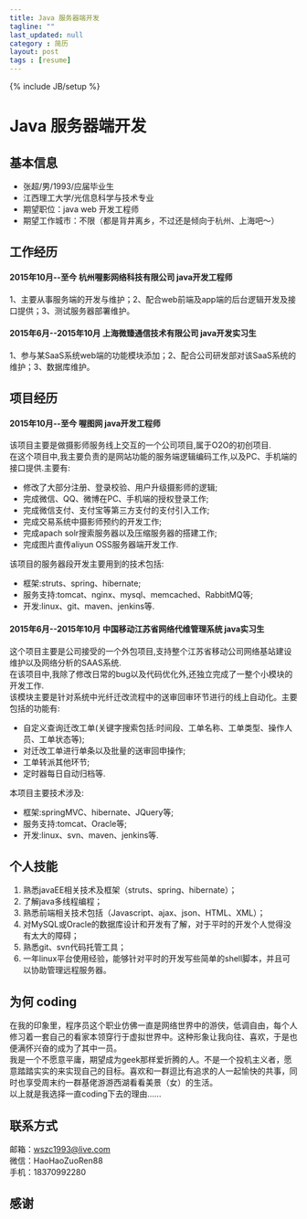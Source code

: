 ```yaml
---
title: Java 服务器端开发
tagline: ""
last_updated: null
category : 简历
layout: post
tags : [resume]
---
```

{% include JB/setup %}

Java 服务器端开发
===============================================================================

## 基本信息
* 张超/男/1993/应届毕业生
* 江西理工大学/光信息科学与技术专业
* 期望职位：java web 开发工程师
* 期望工作城市：不限（都是背井离乡，不过还是倾向于杭州、上海吧～）

## 工作经历

#### 2015年10月--至今 杭州喔影网络科技有限公司 java开发工程师
1、主要从事服务端的开发与维护；2、配合web前端及app端的后台逻辑开发及接口提供；3、测试服务器部署维护。

#### 2015年6月--2015年10月 上海微臻通信技术有限公司 java开发实习生
1、参与某SaaS系统web端的功能模块添加；2、配合公司研发部对该SaaS系统的维护；3、数据库维护。

## 项目经历

#### 2015年10月--至今 喔图网 java开发工程师
该项目主要是做摄影师服务线上交互的一个公司项目,属于O2O的初创项目.  
在这个项目中,我主要负责的是网站功能的服务端逻辑编码工作,以及PC、手机端的接口提供.主要有:

* 修改了大部分注册、登录校验、用户升级摄影师的逻辑;
* 完成微信、QQ、微博在PC、手机端的授权登录工作;  
* 完成微信支付、支付宝等第三方支付的支付引入工作;  
* 完成交易系统中摄影师预约的开发工作;  
* 完成apach solr搜索服务器以及压缩服务器的搭建工作;  
* 完成图片直传aliyun OSS服务器端开发工作.

该项目的服务器段开发主要用到的技术包括:

* 框架:struts、spring、hibernate;
* 服务支持:tomcat、nginx、mysql、memcached、RabbitMQ等;
* 开发:linux、git、maven、jenkins等.

#### 2015年6月--2015年10月 中国移动江苏省网络代维管理系统 java实习生
这个项目主要是公司接受的一个外包项目,支持整个江苏省移动公司网络基站建设维护以及网络分析的SAAS系统.  
在该项目中,我除了修改日常的bug以及代码优化外,还独立完成了一整个小模块的开发工作.  
该模块主要是针对系统中光纤迁改流程中的送审回审环节进行的线上自动化。主要包括的功能有:

* 自定义查询迁改工单(关键字搜索包括:时间段、工单名称、工单类型、操作人员、工单状态等);
* 对迁改工单进行单条以及批量的送审回申操作;
* 工单转派其他环节;
* 定时器每日自动归档等.

本项目主要技术涉及:

* 框架:springMVC、hibernate、JQuery等;
* 服务支持:tomcat、Oracle等;
* 开发:linux、svn、maven、jenkins等.

## 个人技能
1. 熟悉javaEE相关技术及框架（struts、spring、hibernate）；
2. 了解java多线程编程；
3. 熟悉前端相关技术包括（Javascript、ajax、json、HTML、XML）；
4. 对MySQL或Oracle的数据库设计和开发有了解，对于平时的开发个人觉得没有太大的障碍；
5. 熟悉git、svn代码托管工具；
6. 一年linux平台使用经验，能够针对平时的开发写些简单的shell脚本，并且可以协助管理远程服务器。

## 为何 coding
在我的印象里，程序员这个职业仿佛一直是网络世界中的游侠，低调自由，每个人修习着一套自己的看家本领穿行于虚拟世界中。这种形象让我向往、喜欢，于是也便满怀兴奋的成为了其中一员。  
我是一个不愿意平庸，期望成为geek那样爱折腾的人。不是一个投机主义者，愿意踏踏实实的来实现自己的目标。喜欢和一群逗比有追求的人一起愉快的共事，同时也享受周末约一群基佬游游西湖看看美景（女）的生活。  
以上就是我选择一直coding下去的理由......

## 联系方式
邮箱：<wszc1993@live.com>  
微信：HaoHaoZuoRen88  
手机：18370992280

## 感谢
